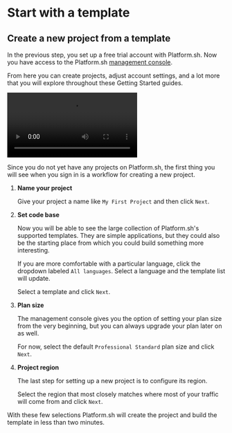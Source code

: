 # Start with a template

## Create a new project from a template

In the previous step, you set up a free trial account with Platform.sh. Now you have access to the Platform.sh [management console](/administration/web.md).

From here you can create projects, adjust account settings, and a lot more that you will explore throughout these Getting Started guides.

<video controls>
  <source src="/videos/management-console/create-project-mc.mp4" type="video/mp4">
</video>

Since you do not yet have any projects on Platform.sh, the first thing you will see when you sign in is a workflow for creating a new project.

1. **Name your project**

   Give your project a name like `My First Project` and then click `Next`.

2. **Set code base**

   Now you will be able to see the large collection of Platform.sh's supported templates. They are simple applications, but they could also be the starting place from which you could build something more interesting.

   If you are more comfortable with a particular language, click the dropdown labeled `All languages`. Select a language and the template list will update.

   Select a template and click `Next`.

3. **Plan size**

   The management console gives you the option of setting your plan size from the very beginning, but you can always upgrade your plan later on as well.

   For now, select the default `Professional Standard` plan size and click `Next`.

4. **Project region**

   The last step for setting up a new project is to configure its region.

   Select the region that most closely matches where most of your traffic will come from and click `Next`.

With these few selections Platform.sh will create the project and build the template in less than two minutes.

<div id = "buttons"></div>

<script>
$(document).ready(function(){
  var navNextText = "I have created a new project with a template";
  var navButtons = {type: "navigation", prev: getPathObj("prev"), next: getPathObj("next", navNextText), div: "buttons"};
  makeButton(navButtons);
});
</script>
